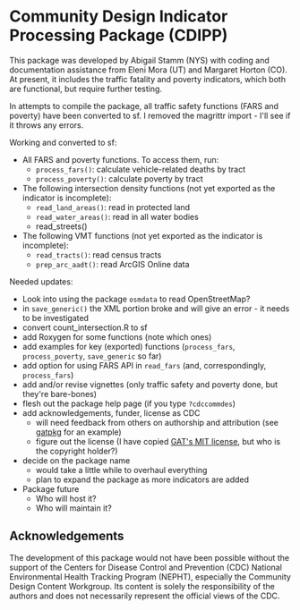 # Community Design Indicator Processing Package (CDIPP)

This package was developed by Abigail Stamm (NYS) with coding and documentation assistance from Eleni Mora (UT) and Margaret Horton (CO). At present, it includes the traffic fatality and poverty indicators, which both are functional, but require further testing. 

In attempts to compile the package, all traffic safety functions (FARS and poverty) have been converted to sf. I removed the magrittr import - I'll see if it throws any errors.

Working and converted to sf:

* All FARS and poverty functions. To access them, run:
    * `process_fars()`: calculate vehicle-related deaths by tract
    * `process_poverty()`: calculate poverty by tract
* The following intersection density functions (not yet exported as the indicator is incomplete):
    * `read_land_areas()`: read in protected land
    * `read_water_areas()`: read in all water bodies
    * read_streets()
* The following VMT functions (not yet exported as the indicator is incomplete):
    * `read_tracts()`: read census tracts
    * `prep_arc_aadt()`: read ArcGIS Online data

Needed updates:

* Look into using the package `osmdata` to read OpenStreetMap?
* in `save_generic()` the XML portion broke and will give an error - it needs to be investigated
* convert count_intersection.R to sf
* add Roxygen for some functions (note which ones)
* add examples for key (exported) functions (`process_fars`, `process_poverty`, `save_generic` so far)
* add option for using FARS API in `read_fars` (and, correspondingly, `process_fars`)
* add and/or revise vignettes (only traffic safety and poverty done, but they're bare-bones)
* flesh out the package help page (if you type `?cdccommdes`)
* add acknowledgements, funder, license as CDC
    * will need feedback from others on authorship and attribution (see [gatpkg](https://ajstamm.github.io/gatpkg/docs/dev/reference/gatpkg.html) for an example)
    * figure out the license (I have copied [GAT's MIT license](https://github.com/ajstamm/gatpkg/blob/master/LICENSE), but who is the copyright holder?)
* decide on the package name 
    * would take a little while to overhaul everything
    * plan to expand the package as more indicators are added
* Package future
    * Who will host it?
    * Who will maintain it?


## Acknowledgements

The development of this package would not have been possible without the support of the Centers for Disease Control and Prevention (CDC) National Environmental Health Tracking Program (NEPHT), especially the Community Design Content Workgroup. Its content is solely the responsibility of the authors and does not necessarily represent the official views of the CDC.
